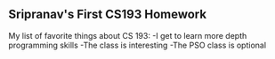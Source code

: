 ## Sripranav's First CS193 Homework

My list of favorite things about CS 193:
-I get to learn more depth programming skills
-The class is interesting
-The PSO class is optional
